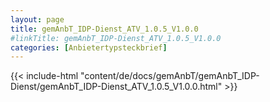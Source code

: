 ```yaml
---
layout: page
title: gemAnbT_IDP-Dienst_ATV_1.0.5_V1.0.0
#linkTitle: gemAnbT_IDP-Dienst_ATV_1.0.5_V1.0.0
categories: [Anbietertypsteckbrief]
---
```

{{< include-html "content/de/docs/gemAnbT/gemAnbT_IDP-Dienst/gemAnbT_IDP-Dienst_ATV_1.0.5_V1.0.0.html" >}}